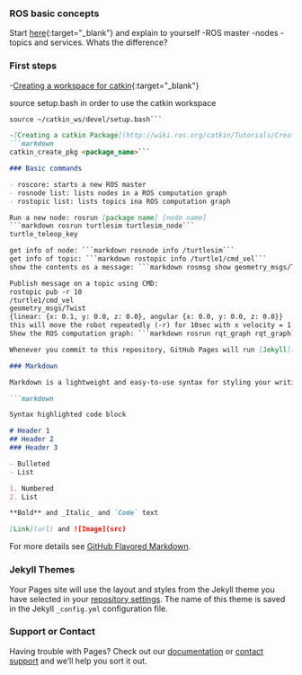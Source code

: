 ### ROS basic concepts

Start [here](http://wiki.ros.org/ROS/Concepts){:target="_blank"} and explain to yourself
-ROS master
-nodes
-topics and services. Whats the difference? 

### First steps
-[Creating a workspace for catkin](http://wiki.ros.org/catkin/Tutorials/create_a_workspace){:target="_blank"}

source setup.bash in order to use the catkin workspace
```markdown
source ~/catkin_ws/devel/setup.bash```

-[Creating a catkin Package](http://wiki.ros.org/catkin/Tutorials/CreatingPackage){:target="_blank"} 
```markdown
catkin_create_pkg <package_name>```

### Basic commands

- roscore: starts a new ROS master
- rosnode list: lists nodes in a ROS computation graph
- rostopic list: lists topics ina ROS computation graph

Run a new node: rosrun [package name] [node name]
```markdown rosrun turtlesim turtlesim_node```
turtle_teleop_key

get info of node: ```markdown rosnode info /turtlesim```
get info of topic: ```markdown rostopic info /turtle1/cmd_vel```
show the contents os a message: ```markdown rosmsg show geometry_msgs/Twist ```

Publish message on a topic using CMD:
rostopic pub -r 10
/turtle1/cmd_vel
geometry_msgs/Twist
{linear: {x: 0.1, y: 0.0, z: 0.0}, angular {x: 0.0, y: 0.0, z: 0.0}}
this will move the robot repeatedly (-r) for 10sec with x velocity = 1
Show the ROS computation graph: ```markdown rosrun rqt_graph rqt_graph```

Whenever you commit to this repository, GitHub Pages will run [Jekyll](https://jekyllrb.com/) to rebuild the pages in your site, from the content in your Markdown files.

### Markdown

Markdown is a lightweight and easy-to-use syntax for styling your writing. It includes conventions for

```markdown

Syntax highlighted code block

# Header 1
## Header 2
### Header 3

- Bulleted
- List

1. Numbered
2. List

**Bold** and _Italic_ and `Code` text

[Link](url) and ![Image](src)
```

For more details see [GitHub Flavored Markdown](https://guides.github.com/features/mastering-markdown/).

### Jekyll Themes

Your Pages site will use the layout and styles from the Jekyll theme you have selected in your [repository settings](https://github.com/Theta-Pi/ROS/settings). The name of this theme is saved in the Jekyll `_config.yml` configuration file.

### Support or Contact

Having trouble with Pages? Check out our [documentation](https://docs.github.com/categories/github-pages-basics/) or [contact support](https://support.github.com/contact) and we’ll help you sort it out.
